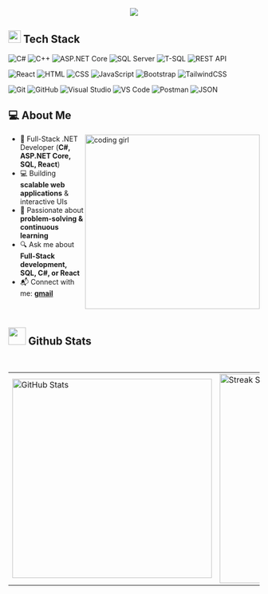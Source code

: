 
<p align="center">
  <a href="https://github.com/DenverCoder1/readme-typing-svg">
    <img src="https://readme-typing-svg.demolab.com/?lines=Full-Stack%20.NET%20Developer;C%23%20%7C%20ASP.NET%20Core%20%7C%20SQL%20%7C%20React;Passionate%20about%20problem-solving;Always%20learning%20new%20technologies&font=Fira%20Code&center=true&width=500&height=45&color=f75c7e&vCenter=true&pause=1000&size=22" />
  </a>
</p>

## <img src="https://media2.giphy.com/media/QssGEmpkyEOhBCb7e1/giphy.gif?cid=ecf05e47a0n3gi1bfqntqmob8g9aid1oyj2wr3ds3mg700bl&rid=giphy.gif" width ="25"><b>  Tech Stack </b>

![C#](https://img.shields.io/badge/C%23-239120.svg?style=flat&logo=c-sharp&logoColor=white)
![C++](https://img.shields.io/badge/C++-00599C.svg?style=flat&logo=c%2b%2b&logoColor=white)
![ASP.NET Core](https://img.shields.io/badge/ASP.NET_Core-512BD4.svg?style=flat&logo=aspdotnet&logoColor=white)
![SQL Server](https://img.shields.io/badge/SQL_Server-CC2927?style=flat&logo=microsoft-sql-server&logoColor=white)
![T-SQL](https://img.shields.io/badge/T--SQL-00758F.svg?style=flat&logo=Microsoft-SQL-Server&logoColor=white)
![REST API](https://img.shields.io/badge/REST_API-02569B?style=flat&logo=swagger&logoColor=white)

![React](https://img.shields.io/badge/React-20232A.svg?style=flat&logo=react&logoColor=#61DAFB)
![HTML](https://img.shields.io/badge/HTML5-E34F26?style=flat&logo=html5&logoColor=white)
![CSS](https://img.shields.io/badge/CSS3-1572B6?style=flat&logo=css3&logoColor=white)
![JavaScript](https://img.shields.io/badge/JavaScript-323330?style=flat&logo=javascript&logoColor=F7DF1E)
![Bootstrap](https://img.shields.io/badge/Bootstrap-7952B3?style=flat&logo=bootstrap&logoColor=white)
![TailwindCSS](https://img.shields.io/badge/Tailwind_CSS-38B2AC?style=flat&logo=tailwind-css&logoColor=white)

![Git](https://img.shields.io/badge/GIT-E44C30?style=flat&logo=git&logoColor=white)
![GitHub](https://img.shields.io/badge/GitHub-181717?style=flat&logo=github&logoColor=white)
![Visual Studio](https://img.shields.io/badge/Visual_Studio-5C2D91?style=flat&logo=visual-studio&logoColor=white)
![VS Code](https://img.shields.io/badge/VS_Code-0078D4?style=flat&logo=visual-studio-code&logoColor=white)
![Postman](https://img.shields.io/badge/Postman-FF6C37?style=flat&logo=postman&logoColor=white)
![JSON](https://img.shields.io/badge/JSON-000000?style=flat&logo=json&logoColor=white)

## 💻 About Me

<div>
  <img align="right" alt="coding girl" width="350" src="https://mir-s3-cdn-cf.behance.net/project_modules/disp/601014116770475.6068beff4640a.gif">
  
- 🚀 Full-Stack .NET Developer (**C#, ASP.NET Core, SQL, React**)  
- 💻 Building **scalable web applications** & interactive UIs  
- 🌱 Passionate about **problem-solving & continuous learning**  
- 🔍 Ask me about **Full-Stack development, SQL, C#, or React**  
- 📬 Connect with me: **[gmail](mailto:asmaasaci2001@gmail.com)**

</div>

<br/>

## <img src="https://media.giphy.com/media/iY8CRBdQXODJSCERIr/giphy.gif" width="35"> <b> Github Stats </b>

<br />

<table width="100%" align="center">
<tr>
<td>
  <img width="400em" src="https://github-readme-stats.vercel.app/api?username=AsmaaSaci&show_icons=true&locale=en&theme=ambient_gradient" alt="GitHub Stats"/>
</td>
<td>
  <img width="420em" src="https://github-readme-streak-stats.herokuapp.com/?user=AsmaaSaci&theme=ambient_gradient" alt="Streak Stats"/>
</td>
</tr>
</table>
</br>


